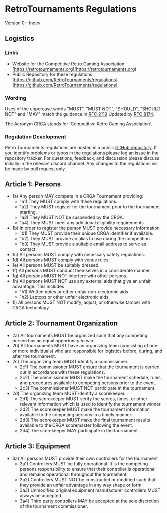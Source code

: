 # RetroTournaments Regulations

Version 0 - Indev

## Logistics

### Links

- Website for the Competitive Retro Gaming Association: [https://retrotournaments.org](https://retrotournaments.org)
- Public Repository for these regulations [https://github.com/RetroTournaments/regulations](https://github.com/RetroTournaments/regulations)


### Wording

Uses of the uppercase words "MUST", "MUST NOT", "SHOULD", "SHOULD NOT" and "MAY" match the guidance in [RFC 2119](https://www.rfc-editor.org/info/rfc2119) Updated by [RFC 8174](https://www.rfc-editor.org/info/rfc8174).

The Acronym CRGA stands for 'Competitive Retro Gaming Association'.

### Regulation Development

Retro Tournaments regulations are hosted in a public [GitHub repository](https://github.com/RetroTournaments/regulations).
If you identify problems or typos in the regulations please log an issue in the repository tracker.
For questions, feedback, and discussion please discuss initially in the relevant discord channel.
Any changes to the regulations will be made by pull request only.


## Article 1: Persons

- 1a) Any person MAY compete in a CRGA Tournament providing:
    - 1a1) They MUST comply with these regulations.
    - 1a2) They MUST register for the tournament prior to the tournament starting.
    - 1a3) They MUST NOT be suspended by the CRGA.
    - 1a4) They MUST meet any additional eligibility requirements
- 1b) In order to register the person MUST provide necessary information
    - 1b1) They MUST provide their unique CRGA identifier if available.
    - 1b2) They MUST provide an alias to use during the competition.
    - 1b3) They MUST provide a suitable email address to serve as contact.
- 1c) All persons MUST comply with necessary safety regulations. 
- 1d) All persons MUST comply with venue rules.
- 1e) All persons MUST be suitably dressed.
- 1f) All persons MUST conduct themselves in a considerate manner.
- 1g) All persons MUST NOT interfere with other persons.
- 1h) All persons MUST NOT use any external aids that give an unfair advantage. This includes
    - 1h1) Written notes or other unfair non-electronic aids
    - 1h2) Laptops or other unfair electronic aids
- 1i) All persons MUST NOT modify, adjust, or otherwise tamper with CRGA technology

## Article 2: Tournament Organization

- 2a) All tournaments MUST be organized such that any competing person has an equal opportunity to win.
- 2b) All tournaments MUST have an organizing team (consisting of one or more individuals) who are responsible for logistics before, during, and after the tournament.
- 2c) The organizing team MUST identify a commissioner.
    - 2c1) The commissioner MUST ensure that the tournament is carried out in accordance with these regulations.
    - 2c2) The commissioner MUST make the tournament schedule, rules, and procedures available to competing persons prior to the event.
    - 2c3) The commissioner MUST NOT participate in the tournament.
- 2d) The organizing team MUST identify a scorekeeper.
    - 2d1) The scorekeeper MUST verify the scores, times, or other relevant information which is used to identify the tournament winner.
    - 2d2) The scorekeeper MUST make the tournament information available to the competing persons in a timely manner.
    - 2d3) The scorekeeper MUST make the final tournament results available to the CRGA scoremaster following the event.
    - 2d4) The scorekeeper MAY participate in the tournament.

## Article 3: Equipment

- 3a) All persons MUST provide their own controllers for the tournament
    - 3a1) Controllers MUST be fully operational. It is the competing persons responsibility to ensure that their controller is operational and remains operational throughout the tournament.
    - 3a2) Controllers MUST NOT be constructed or modified such that they provide an unfair advantage in any way shape or form.
    - 3a3) Unmodified original equipment manufacturer controllers MUST always be accepted.
    - 3a4) Third party controllers MAY be accepted at the sole discretion of the tournament commissioner.

